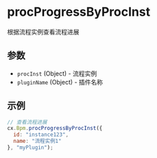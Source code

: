 # procProgressByProcInst

根据流程实例查看流程进展

## 参数

- `procInst` (Object) - 流程实例
- `pluginName` (Object) - 插件名称

## 示例

```javascript
// 查看流程进展
cx.Bpm.procProgressByProcInst({
  id: "instance123",
  name: "流程实例1"
}, "myPlugin");